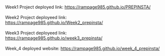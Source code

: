 Week1 Project deployed link: https://rampage985.github.io/PREPINSTA/
<br><br>
Week2 Project deployeed link: https://rampage985.github.io/Week2_prepinsta/
<br><br>
Week3 Project deployeed link: https://rampage985.github.io/week3_prepinsta/
<br><br>
Week_4 deployed website: https://rampage985.github.io/week_4_prepinsta/
